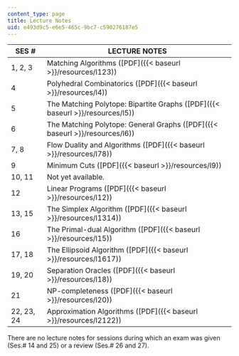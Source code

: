 ```yaml
---
content_type: page
title: Lecture Notes
uid: e493d9c5-e6e5-465c-9bc7-c590276187e5
---
```


| SES # | LECTURE NOTES |
| --- | --- |
| 1, 2, 3 | Matching Algorithms ([PDF]({{< baseurl >}}/resources/l123)) |
| 4 | Polyhedral Combinatorics ([PDF]({{< baseurl >}}/resources/l4)) |
| 5 | The Matching Polytope: Bipartite Graphs ([PDF]({{< baseurl >}}/resources/l5)) |
| 6 | The Matching Polytope: General Graphs ([PDF]({{< baseurl >}}/resources/l6)) |
| 7, 8 | Flow Duality and Algorithms ([PDF]({{< baseurl >}}/resources/l78)) |
| 9 | Minimum Cuts ([PDF]({{< baseurl >}}/resources/l9)) |
| 10, 11 | Not yet available. |
| 12 | Linear Programs ([PDF]({{< baseurl >}}/resources/l12)) |
| 13, 15 | The Simplex Algorithm ([PDF]({{< baseurl >}}/resources/l1314)) |
| 16 | The Primal-dual Algorithm ([PDF]({{< baseurl >}}/resources/l15)) |
| 17, 18 | The Ellipsoid Algorithm ([PDF]({{< baseurl >}}/resources/l1617)) |
| 19, 20 | Separation Oracles ([PDF]({{< baseurl >}}/resources/l18)) |
| 21 | NP-completeness ([PDF]({{< baseurl >}}/resources/l20)) |
| 22, 23, 24 | Approximation Algorithms ([PDF]({{< baseurl >}}/resources/l2122)) 

There are no lecture notes for sessions during which an exam was given (Ses.# 14 and 25) or a review (Ses.# 26 and 27).
